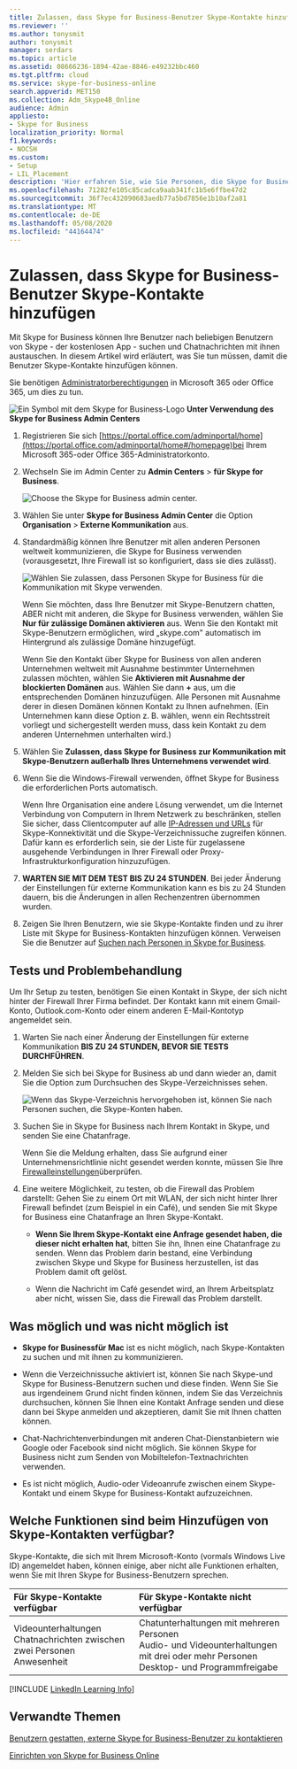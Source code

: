 ```yaml
---
title: Zulassen, dass Skype for Business-Benutzer Skype-Kontakte hinzufügen
ms.reviewer: ''
ms.author: tonysmit
author: tonysmit
manager: serdars
ms.topic: article
ms.assetid: 08666236-1894-42ae-8846-e49232bbc460
ms.tgt.pltfrm: cloud
ms.service: skype-for-business-online
search.appverid: MET150
ms.collection: Adm_Skype4B_Online
audience: Admin
appliesto:
- Skype for Business
localization_priority: Normal
f1.keywords:
- NOCSH
ms.custom:
- Setup
- LIL_Placement
description: 'Hier erfahren Sie, wie Sie Personen, die Skype for Business nutzen, Skype for Business-Benutzer von außerhalb Ihrer Organisation kontaktieren und diese Ihrer Kontaktliste hinzufügen. '
ms.openlocfilehash: 71282fe105c85cadca9aab341fc1b5e6ffbe47d2
ms.sourcegitcommit: 36f7ec432090683aedb77a5bd7856e1b10af2a81
ms.translationtype: MT
ms.contentlocale: de-DE
ms.lasthandoff: 05/08/2020
ms.locfileid: "44164474"
---
```

# <a name="let-skype-for-business-users-add-skype-contacts"></a>Zulassen, dass Skype for Business-Benutzer Skype-Kontakte hinzufügen

Mit Skype for Business können Ihre Benutzer nach beliebigen Benutzern von Skype - der kostenlosen App - suchen und Chatnachrichten mit ihnen austauschen. In diesem Artikel wird erläutert, was Sie tun müssen, damit die Benutzer Skype-Kontakte hinzufügen können. 
  
Sie benötigen [Administratorberechtigungen](https://support.office.com/article/da585eea-f576-4f55-a1e0-87090b6aaa9d?ui=en-US&rs=en-US&ad=US) in Microsoft 365 oder Office 365, um dies zu tun.

![Ein Symbol mit dem Skype for Business-Logo](../images/sfb-logo-30x30.png) **Unter Verwendung des Skype for Business Admin Centers**
  
1. Registrieren Sie sich [https://portal.office.com/adminportal/home](https://portal.office.com/adminportal/home#/homepage)bei Ihrem Microsoft 365-oder Office 365-Administratorkonto.
    
2. Wechseln Sie im Admin Center zu **Admin Centers** > **für Skype for Business**. 
    
    ![Choose the Skype for Business admin center.](../images/376a7a45-e6e3-4716-be09-d2f294d885a2.png)
  
3. Wählen Sie unter **Skype for Business Admin Center** die Option **Organisation** > **Externe Kommunikation** aus. 
    
4. Standardmäßig können Ihre Benutzer mit allen anderen Personen weltweit kommunizieren, die Skype for Business verwenden (vorausgesetzt, Ihre Firewall ist so konfiguriert, dass sie dies zulässt). 
    
    ![Wählen Sie zulassen, dass Personen Skype for Business für die Kommunikation mit Skype verwenden.](../images/333789f8-2ea6-4bbd-805b-18130f427999.png)
  
    Wenn Sie möchten, dass Ihre Benutzer mit Skype-Benutzern chatten, ABER nicht mit anderen, die Skype for Business verwenden, wählen Sie **Nur für zulässige Domänen aktivieren** aus. Wenn Sie den Kontakt mit Skype-Benutzern ermöglichen, wird „skype.com" automatisch im Hintergrund als zulässige Domäne hinzugefügt. 
    
    Wenn Sie den Kontakt über Skype for Business von allen anderen Unternehmen weltweit mit Ausnahme bestimmter Unternehmen zulassen möchten, wählen Sie **Aktivieren mit Ausnahme der blockierten Domänen** aus. Wählen Sie dann **+** aus, um die entsprechenden Domänen hinzuzufügen. Alle Personen mit Ausnahme derer in diesen Domänen können Kontakt zu Ihnen aufnehmen. (Ein Unternehmen kann diese Option z. B. wählen, wenn ein Rechtsstreit vorliegt und sichergestellt werden muss, dass kein Kontakt zu dem anderen Unternehmen unterhalten wird.)
    
5. Wählen Sie **Zulassen, dass Skype for Business zur Kommunikation mit Skype-Benutzern außerhalb Ihres Unternehmens verwendet wird**. 
    
6.  Wenn Sie die Windows-Firewall verwenden, öffnet Skype for Business die erforderlichen Ports automatisch.
    
    Wenn Ihre Organisation eine andere Lösung verwendet, um die Internet Verbindung von Computern in Ihrem Netzwerk zu beschränken, stellen Sie sicher, dass Clientcomputer auf alle [IP-Adressen und URLs](https://support.office.com/article/8548a211-3fe7-47cb-abb1-355ea5aa88a2) für Skype-Konnektivität und die Skype-Verzeichnissuche zugreifen können. Dafür kann es erforderlich sein, sie der Liste für zugelassene ausgehende Verbindungen in Ihrer Firewall oder Proxy-Infrastrukturkonfiguration hinzuzufügen.
    
7. **WARTEN SIE MIT DEM TEST BIS ZU 24 STUNDEN**. Bei jeder Änderung der Einstellungen für externe Kommunikation kann es bis zu 24 Stunden dauern, bis die Änderungen in allen Rechenzentren übernommen wurden.
    
8. Zeigen Sie Ihren Benutzern, wie sie Skype-Kontakte finden und zu ihrer Liste mit Skype for Business-Kontakten hinzufügen können. Verweisen Sie die Benutzer auf [Suchen nach Personen in Skype for Business](https://support.office.com/article/b12500ef-e37f-4d22-aade-c11277e53f19).
    
## <a name="test-and-troubleshoot"></a>Tests und Problembehandlung

Um Ihr Setup zu testen, benötigen Sie einen Kontakt in Skype, der sich nicht hinter der Firewall Ihrer Firma befindet. Der Kontakt kann mit einem Gmail-Konto, Outlook.com-Konto oder einem anderen E-Mail-Kontotyp angemeldet sein.
  
1. Warten Sie nach einer Änderung der Einstellungen für externe Kommunikation **BIS ZU 24 STUNDEN, BEVOR SIE TESTS DURCHFÜHREN**.
    
2. Melden Sie sich bei Skype for Business ab und dann wieder an, damit Sie die Option zum Durchsuchen des Skype-Verzeichnisses sehen. 
    
    ![Wenn das Skype-Verzeichnis hervorgehoben ist, können Sie nach Personen suchen, die Skype-Konten haben.](../images/76ee9fab-1ac3-4f4a-9569-f5f2606dbb7a.png)
  
3. Suchen Sie in Skype for Business nach Ihrem Kontakt in Skype, und senden Sie eine Chatanfrage. 
    
    Wenn Sie die Meldung erhalten, dass Sie aufgrund einer Unternehmensrichtlinie nicht gesendet werden konnte, müssen Sie Ihre [Firewalleinstellungen](https://support.office.com/article/8548a211-3fe7-47cb-abb1-355ea5aa88a2)überprüfen. 
    
4. Eine weitere Möglichkeit, zu testen, ob die Firewall das Problem darstellt: Gehen Sie zu einem Ort mit WLAN, der sich nicht hinter Ihrer Firewall befindet (zum Beispiel in ein Café), und senden Sie mit Skype for Business eine Chatanfrage an Ihren Skype-Kontakt. 
    
   - **Wenn Sie Ihrem Skype-Kontakt eine Anfrage gesendet haben, die dieser nicht erhalten hat**, bitten Sie ihn, Ihnen eine Chatanfrage zu senden. Wenn das Problem darin bestand, eine Verbindung zwischen Skype und Skype for Business herzustellen, ist das Problem damit oft gelöst.
    
   - Wenn die Nachricht im Café gesendet wird, an Ihrem Arbeitsplatz aber nicht, wissen Sie, dass die Firewall das Problem darstellt. 
    
## <a name="what-you-can-and-cant-do"></a>Was möglich und was nicht möglich ist

- **Skype for Businessfür Mac** ist es nicht möglich, nach Skype-Kontakten zu suchen und mit ihnen zu kommunizieren.
    
- Wenn die Verzeichnissuche aktiviert ist, können Sie nach Skype-und Skype for Business-Benutzern suchen und diese finden. Wenn Sie Sie aus irgendeinem Grund nicht finden können, indem Sie das Verzeichnis durchsuchen, können Sie Ihnen eine Kontakt Anfrage senden und diese dann bei Skype anmelden und akzeptieren, damit Sie mit Ihnen chatten können. 
    
- Chat-Nachrichtenverbindungen mit anderen Chat-Dienstanbietern wie Google oder Facebook sind nicht möglich. Sie können Skype for Business nicht zum Senden von Mobiltelefon-Textnachrichten verwenden.

- Es ist nicht möglich, Audio-oder Videoanrufe zwischen einem Skype-Kontakt und einem Skype for Business-Kontakt aufzuzeichnen.
    
## <a name="what-features-are-available-when-adding-skype-contacts"></a>Welche Funktionen sind beim Hinzufügen von Skype-Kontakten verfügbar?

Skype-Kontakte, die sich mit Ihrem Microsoft-Konto (vormals Windows Live ID) angemeldet haben, können einige, aber nicht alle Funktionen erhalten, wenn Sie mit Ihren Skype for Business-Benutzern sprechen.
  
|**Für Skype-Kontakte verfügbar**|**Für Skype-Kontakte nicht verfügbar**|
|:-----|:-----|
| Videounterhaltungen <br/>  Chatnachrichten zwischen zwei Personen <br/>  Anwesenheit <br/> | Chatunterhaltungen mit mehreren Personen <br/>  Audio- und Videounterhaltungen mit drei oder mehr Personen <br/>  Desktop- und Programmfreigabe <br/> |
   
[!INCLUDE [LinkedIn Learning Info](../../common/office/linkedin-learning-info.md)]
   
## <a name="related-topics"></a>Verwandte Themen

[Benutzern gestatten, externe Skype for Business-Benutzer zu kontaktieren](allow-users-to-contact-external-skype-for-business-users.md)
  
[Einrichten von Skype for Business Online](set-up-skype-for-business-online.md)

  
 
